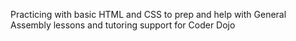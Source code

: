 Practicing with basic HTML and CSS to prep and help with General Assembly lessons and tutoring support for Coder Dojo
